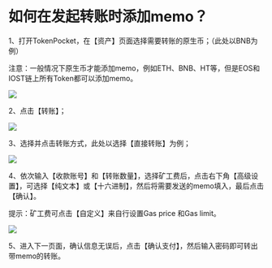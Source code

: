# 如何在发起转账时添加memo？

1、打开TokenPocket，在【资产】页面选择需要转账的原生币；（此处以BNB为例）

注意：一般情况下原生币才能添加memo，例如ETH、BNB、HT等，但是EOS和IOST链上所有Token都可以添加memo。

![](../.gitbook/assets/memo1.jpg)

2、点击【转账】；

![](../.gitbook/assets/memo2.jpg)

3、选择并点击转账方式，此处以选择【直接转账】为例；

![](../.gitbook/assets/zhuan-zhang-3%20%281%29.jpg)

4、依次输入【收款账号】和【转账数量】，选择矿工费后，点击右下角【高级设置】，可选择【纯文本】或【十六进制】，然后将需要发送的memo填入，最后点击【确认】。

提示：矿工费可点击【自定义】来自行设置Gas price 和Gas limit。

![](../.gitbook/assets/memo3.jpg)

5、进入下一页面，确认信息无误后，点击【确认支付】，然后输入密码即可转出带memo的转账。

